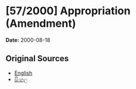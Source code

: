 # [57/2000] Appropriation (Amendment)

**Date:** 2000-08-18

## Original Sources

- [English](https://documents.gov.lk/view/acts/2000/8/57-2000_E.pdf)
- [සිංහල](https://documents.gov.lk/view/acts/2000/8/57-2000_S.pdf)
